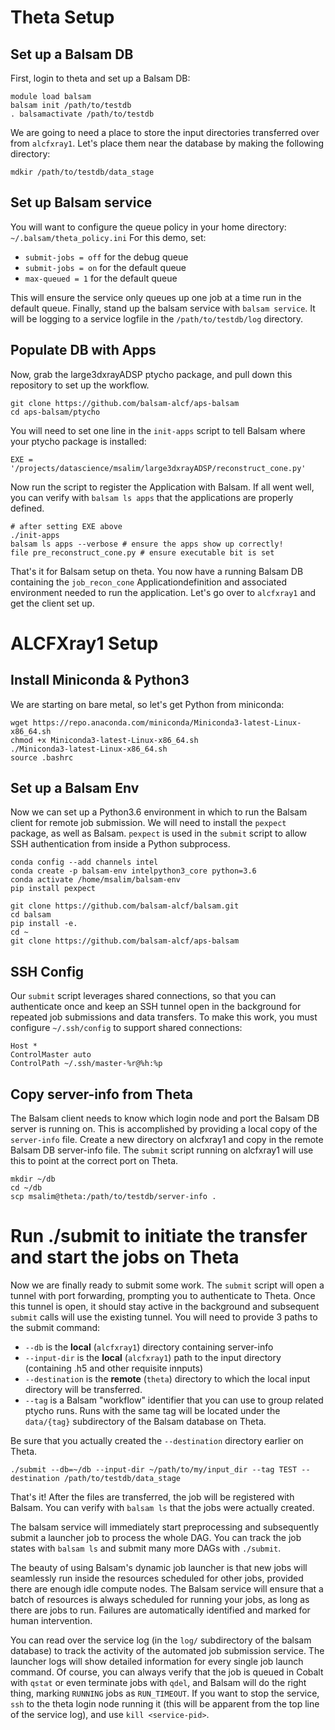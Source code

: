 # Theta Setup

## Set up a Balsam DB
First, login to theta and set up a Balsam DB:
```
module load balsam
balsam init /path/to/testdb
. balsamactivate /path/to/testdb
```
We are going to need a place to store the input directories transferred over from `alcfxray1`.  Let's place them near the database by making the following directory:
```
mdkir /path/to/testdb/data_stage
```

## Set up Balsam service
You will want to configure the queue policy in your home directory: `~/.balsam/theta_policy.ini` 
For this demo, set:
 - `submit-jobs = off` for the debug queue 
 - `submit-jobs = on` for the default queue  
 - `max-queued = 1` for the default queue
 
This will ensure the service only queues up one job at a time run in the default queue.
Finally, stand up the balsam service with `balsam service`.  It will be logging to a service logfile in the `/path/to/testdb/log` directory.  

## Populate DB with Apps
Now, grab the large3dxrayADSP ptycho package, and pull down this repository to set up the workflow. 
```
git clone https://github.com/balsam-alcf/aps-balsam
cd aps-balsam/ptycho
```
You will need to set one line in the `init-apps` script to tell Balsam where your ptycho package is installed:
```
EXE = '/projects/datascience/msalim/large3dxrayADSP/reconstruct_cone.py'
```
Now run the script to register the Application with Balsam.  If all went well, you can verify with `balsam ls apps` that the applications are properly defined.

```
# after setting EXE above
./init-apps
balsam ls apps --verbose # ensure the apps show up correctly!
file pre_reconstruct_cone.py # ensure executable bit is set
```

That's it for Balsam setup on theta.  You now have a running Balsam DB containing the `job_recon_cone` Applicationdefinition and associated environment needed to run the application. Let's go over to `alcfxray1` and get the client set up.

# ALCFXray1 Setup

## Install Miniconda & Python3

We are starting on bare metal, so let's get Python from miniconda:

```
wget https://repo.anaconda.com/miniconda/Miniconda3-latest-Linux-x86_64.sh
chmod +x Miniconda3-latest-Linux-x86_64.sh
./Miniconda3-latest-Linux-x86_64.sh
source .bashrc
```

## Set up a Balsam Env

Now we can set up a Python3.6 environment in which to run the Balsam client for remote job submission.
We will need to install the `pexpect` package, as well as Balsam.  `pexpect` is used in the `submit` script to allow SSH authentication from inside a Python subprocess.  
```
conda config --add channels intel
conda create -p balsam-env intelpython3_core python=3.6
conda activate /home/msalim/balsam-env
pip install pexpect

git clone https://github.com/balsam-alcf/balsam.git
cd balsam
pip install -e.
cd ~
git clone https://github.com/balsam-alcf/aps-balsam
```


## SSH Config
Our `submit` script leverages shared connections, so that you can authenticate once and keep an SSH tunnel open in the background for repeated job submissions and data transfers.  To make this work, you must configure  `~/.ssh/config` to support shared connections:

```
Host *
ControlMaster auto
ControlPath ~/.ssh/master-%r@%h:%p
```


## Copy server-info from Theta

The Balsam client needs to know which login node and port the Balsam DB server is running on.  This is accomplished by providing a local copy of the `server-info` file.  Create a new directory on alcfxray1 and copy in the remote Balsam DB server-info file.
The `submit` script running on alcfxray1 will use this to point at the correct port on Theta.
```
mkdir ~/db
cd ~/db
scp msalim@theta:/path/to/testdb/server-info .
```


# Run ./submit to initiate the transfer and start the jobs on Theta
Now we are finally ready to submit some work.  The `submit` script will open a tunnel with port forwarding, prompting you to authenticate to Theta. Once this tunnel is open, it should stay active in the background and subsequent `submit` calls will use the existing tunnel.
You will need to provide 3 paths to the submit command:
 - `--db` is the **local** (`alcfxray1`) directory containing server-info
 - `--input-dir` is the **local** (`alcfxray1`) path to the input directory (containing .h5 and other requisite innputs)
 - `--destination` is the **remote** (`theta`) directory to which the local input directory will be transferred.
 - `--tag` is a Balsam "workflow" identifier that you can use to group related ptycho runs.  Runs with the same tag will be located under the `data/{tag}` subdirectory of the Balsam database on Theta. 
 
 Be sure that you actually created the `--destination` directory earlier on Theta.
 
```
./submit --db=~/db --input-dir ~/path/to/my/input_dir --tag TEST --destination /path/to/testdb/data_stage
```
  
That's it!  After the files are transferred, the job will be registered with Balsam.  You can verify with `balsam ls` that the jobs were actually created.  

The balsam service will immediately start preprocessing and subsequently submit a launcher job to process the whole DAG.  You can track the job states with `balsam ls` and submit many more DAGs with `./submit`.  

The beauty of using Balsam's dynamic job launcher is that new jobs will seamlessly run inside the resources scheduled for other jobs, provided there are enough idle compute nodes. The Balsam service will ensure that a batch of resources is always scheduled for running your jobs, as long as there are jobs to run.  Failures are automatically identified and marked for human intervention.  

You can read over the service log (in the `log/` subdirectory of the balsam database) to track the activity of the automated job submission service.  The launcher logs will show detailed information for every single job launch command.  Of course, you can always verify that the job is queued in Cobalt with `qstat` or even terminate jobs with `qdel`, and Balsam will do the right thing, marking `RUNNING` jobs as `RUN_TIMEOUT`.  If you want to stop the service, `ssh` to the theta login node running it (this will be apparent from the top line of the service log), and use `kill <service-pid>`. 
